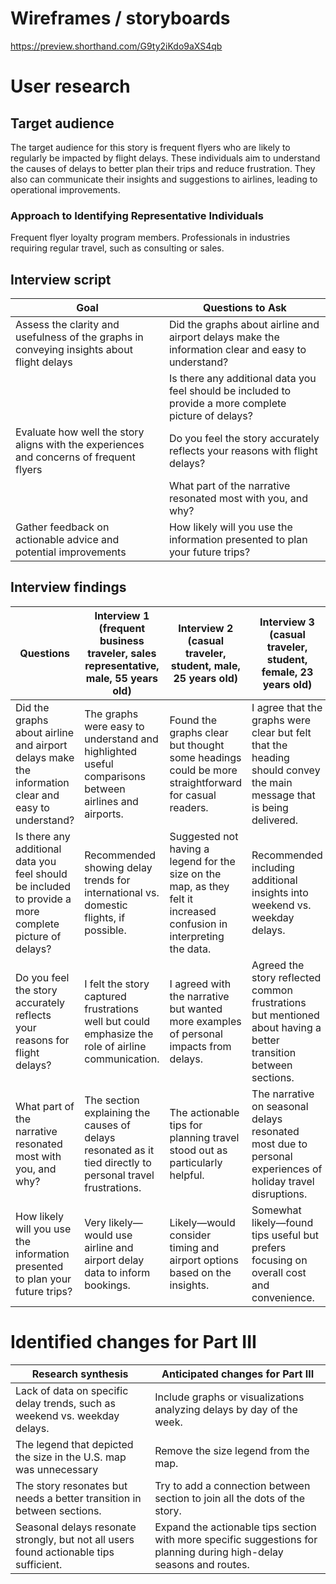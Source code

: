 # Wireframes / storyboards
https://preview.shorthand.com/G9ty2iKdo9aXS4qb

# User research 

## Target audience

The target audience for this story is frequent flyers who are likely to regularly be impacted by flight delays. These individuals aim to understand the causes of delays to better plan their trips and reduce frustration. They also can communicate their insights and suggestions to airlines, leading to operational improvements.

### Approach to Identifying Representative Individuals
Frequent flyer loyalty program members.
Professionals in industries requiring regular travel, such as consulting or sales.

## Interview script

| Goal | Questions to Ask |
|------|------------------|
| Assess the clarity and usefulness of the graphs in conveying insights about flight delays | Did the graphs about airline and airport delays make the information clear and easy to understand? |
|      | Is there any additional data you feel should be included to provide a more complete picture of delays? |
| Evaluate how well the story aligns with the experiences and concerns of frequent flyers | Do you feel the story accurately reflects your reasons with flight delays? |
|      | What part of the narrative resonated most with you, and why? |
| Gather feedback on actionable advice and potential improvements | How likely will you use the information presented to plan your future trips? |


## Interview findings

| Questions               | Interview 1 (frequent business traveler, sales representative, male, 55 years old) | Interview 2 (casual traveler, student, male, 25 years old) | Interview 3 (casual traveler, student, female, 23 years old) |
|-------------------------|--------------------------------|-------------|-------------|
| Did the graphs about airline and airport delays make the information clear and easy to understand? | The graphs were easy to understand and highlighted useful comparisons between airlines and airports. | Found the graphs clear but thought some headings could be more straightforward for casual readers. | I agree that the graphs were clear but felt that the heading should convey the main message that is being delivered. |
| Is there any additional data you feel should be included to provide a more complete picture of delays? | Recommended showing delay trends for international vs. domestic flights, if possible. | Suggested not having a legend for the size on the map, as they felt it increased confusion in interpreting the data. | Recommended including additional insights into weekend vs. weekday delays. |
| Do you feel the story accurately reflects your reasons for flight delays? | I felt the story captured frustrations well but could emphasize the role of airline communication. | I agreed with the narrative but wanted more examples of personal impacts from delays. | Agreed the story reflected common frustrations but mentioned about having a better transition between sections. |
| What part of the narrative resonated most with you, and why?| The section explaining the causes of delays resonated as it tied directly to personal travel frustrations. | The actionable tips for planning travel stood out as particularly helpful. | The narrative on seasonal delays resonated most due to personal experiences of holiday travel disruptions. |
| How likely will you use the information presented to plan your future trips? | Very likely—would use airline and airport delay data to inform bookings. | Likely—would consider timing and airport options based on the insights. | Somewhat likely—found tips useful but prefers focusing on overall cost and convenience. |

# Identified changes for Part III

| Research synthesis                       | Anticipated changes for Part III                                                |
|------------------------------------------|---------------------------------------------------------------------------------|
| Lack of data on specific delay trends, such as weekend vs. weekday delays. | Include graphs or visualizations analyzing delays by day of the week. |
| The legend that depicted the size in the U.S. map was unnecessary | Remove the size legend from the map. | 
| The story resonates but needs a better transition in between sections. | Try to add a connection between section to join all the dots of the story. |
| Seasonal delays resonate strongly, but not all users found actionable tips sufficient. | Expand the actionable tips section with more specific suggestions for planning during high-delay seasons and routes. |
